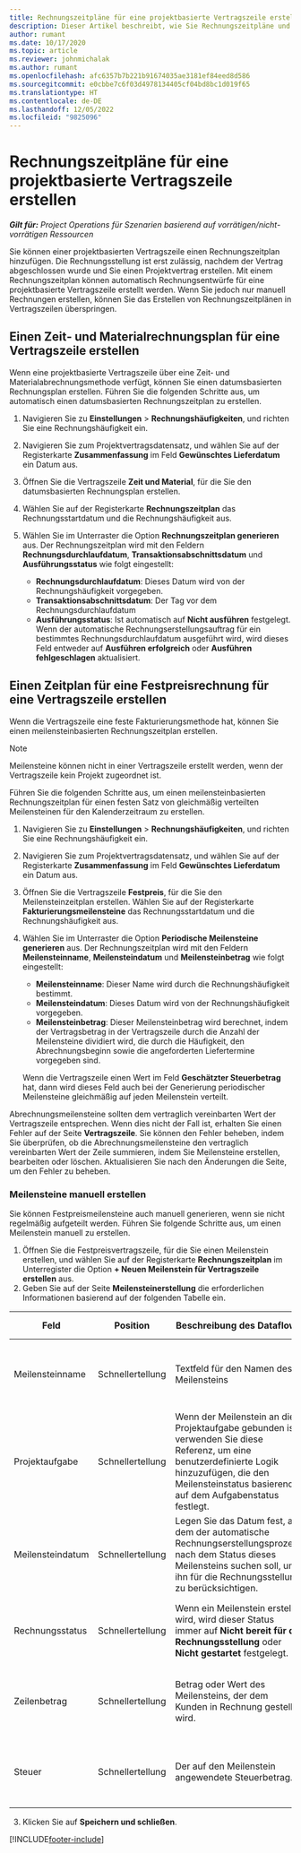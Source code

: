 ```yaml
---
title: Rechnungszeitpläne für eine projektbasierte Vertragszeile erstellen
description: Dieser Artikel beschreibt, wie Sie Rechnungszeitpläne und Meilensteine für Vertragszeilen erstellen können.
author: rumant
ms.date: 10/17/2020
ms.topic: article
ms.reviewer: johnmichalak
ms.author: rumant
ms.openlocfilehash: afc6357b7b221b91674035ae3181ef84eed8d586
ms.sourcegitcommit: e0cbbe7c6f03d4978134405cf04bd8bc1d019f65
ms.translationtype: HT
ms.contentlocale: de-DE
ms.lasthandoff: 12/05/2022
ms.locfileid: "9825096"
---
```

# <a name="create-invoice-schedules-on-a-project-based-contract-line"></a>Rechnungszeitpläne für eine projektbasierte Vertragszeile erstellen

_**Gilt für:** Project Operations für Szenarien basierend auf vorrätigen/nicht-vorrätigen Ressourcen_

Sie können einer projektbasierten Vertragszeile einen Rechnungszeitplan hinzufügen. Die Rechnungsstellung ist erst zulässig, nachdem der Vertrag abgeschlossen wurde und Sie einen Projektvertrag erstellen. Mit einem Rechnungszeitplan können automatisch Rechnungsentwürfe für eine projektbasierte Vertragszeile erstellt werden. Wenn Sie jedoch nur manuell Rechnungen erstellen, können Sie das Erstellen von Rechnungszeitplänen in Vertragszeilen überspringen.

## <a name="create-a-time-and-material-invoice-schedule-for-a-contract-line"></a>Einen Zeit‑ und Materialrechnungsplan für eine Vertragszeile erstellen

Wenn eine projektbasierte Vertragszeile über eine Zeit‑ und Materialabrechnungsmethode verfügt, können Sie einen datumsbasierten Rechnungsplan erstellen. Führen Sie die folgenden Schritte aus, um automatisch einen datumsbasierten Rechnungszeitplan zu erstellen.

1. Navigieren Sie zu **Einstellungen** > **Rechnungshäufigkeiten**, und richten Sie eine Rechnungshäufigkeit ein.
2. Navigieren Sie zum Projektvertragsdatensatz, und wählen Sie auf der Registerkarte **Zusammenfassung** im Feld **Gewünschtes Lieferdatum** ein Datum aus.
3. Öffnen Sie die Vertragszeile **Zeit und Material**, für die Sie den datumsbasierten Rechnungsplan erstellen. 
4. Wählen Sie auf der Registerkarte **Rechnungszeitplan** das Rechnungsstartdatum und die Rechnungshäufigkeit aus.
5. Wählen Sie im Unterraster die Option **Rechnungszeitplan generieren** aus. Der Rechnungszeitplan wird mit den Feldern **Rechnungsdurchlaufdatum**, **Transaktionsabschnittsdatum** und **Ausführungsstatus** wie folgt eingestellt:

    - **Rechnungsdurchlaufdatum**: Dieses Datum wird von der Rechnungshäufigkeit vorgegeben.
    - **Transaktionsabschnittsdatum**: Der Tag vor dem Rechnungsdurchlaufdatum
    - **Ausführungsstatus**: Ist automatisch auf **Nicht ausführen** festgelegt. Wenn der automatische Rechnungserstellungsauftrag für ein bestimmtes Rechnungsdurchlaufdatum ausgeführt wird, wird dieses Feld entweder auf **Ausführen erfolgreich** oder **Ausführen fehlgeschlagen** aktualisiert.

## <a name="create-a-fixed-price-invoice-schedule-for-a-contract-line"></a>Einen Zeitplan für eine Festpreisrechnung für eine Vertragszeile erstellen

Wenn die Vertragszeile eine feste Fakturierungsmethode hat, können Sie einen meilensteinbasierten Rechnungszeitplan erstellen. 

> [!NOTE]
> Meilensteine können nicht in einer Vertragszeile erstellt werden, wenn der Vertragszeile kein Projekt zugeordnet ist.

Führen Sie die folgenden Schritte aus, um einen meilensteinbasierten Rechnungszeitplan für einen festen Satz von gleichmäßig verteilten Meilensteinen für den Kalenderzeitraum zu erstellen.

1. Navigieren Sie zu **Einstellungen** > **Rechnungshäufigkeiten**, und richten Sie eine Rechnungshäufigkeit ein.
2. Navigieren Sie zum Projektvertragsdatensatz, und wählen Sie auf der Registerkarte **Zusammenfassung** im Feld **Gewünschtes Lieferdatum** ein Datum aus.
3. Öffnen Sie die Vertragszeile **Festpreis**, für die Sie den Meilensteinzeitplan erstellen. Wählen Sie auf der Registerkarte **Fakturierungsmeilensteine** das Rechnungsstartdatum und die Rechnungshäufigkeit aus. 
4. Wählen Sie im Unterraster die Option **Periodische Meilensteine generieren** aus. Der Rechnungszeitplan wird mit den Feldern **Meilensteinname**, **Meilensteindatum** und **Meilensteinbetrag** wie folgt eingestellt:

    - **Meilensteinname**: Dieser Name wird durch die Rechnungshäufigkeit bestimmt.
    - **Meilensteindatum**: Dieses Datum wird von der Rechnungshäufigkeit vorgegeben.
    - **Meilensteinbetrag**: Dieser Meilensteinbetrag wird berechnet, indem der Vertragsbetrag in der Vertragszeile durch die Anzahl der Meilensteine dividiert wird, die durch die Häufigkeit, den Abrechnungsbeginn sowie die angeforderten Liefertermine vorgegeben sind.

    Wenn die Vertragszeile einen Wert im Feld **Geschätzter Steuerbetrag** hat, dann wird dieses Feld auch bei der Generierung periodischer Meilensteine gleichmäßig auf jeden Meilenstein verteilt.

Abrechnungsmeilensteine sollten dem vertraglich vereinbarten Wert der Vertragszeile entsprechen. Wenn dies nicht der Fall ist, erhalten Sie einen Fehler auf der Seite **Vertragszeile**. Sie können den Fehler beheben, indem Sie überprüfen, ob die Abrechnungsmeilensteine den vertraglich vereinbarten Wert der Zeile summieren, indem Sie Meilensteine erstellen, bearbeiten oder löschen. Aktualisieren Sie nach den Änderungen die Seite, um den Fehler zu beheben.

### <a name="manually-create-milestones"></a>Meilensteine manuell erstellen

Sie können Festpreismeilensteine auch manuell generieren, wenn sie nicht regelmäßig aufgeteilt werden. Führen Sie folgende Schritte aus, um einen Meilenstein manuell zu erstellen.

1. Öffnen Sie die Festpreisvertragszeile, für die Sie einen Meilenstein erstellen, und wählen Sie auf der Registerkarte **Rechnungszeitplan** im Unterregister die Option **+ Neuen Meilenstein für Vertragszeile erstellen** aus. 
2. Geben Sie auf der Seite **Meilensteinerstellung** die erforderlichen Informationen basierend auf der folgenden Tabelle ein.

| Feld | Position | Beschreibung des Dataflows | Nachgelagerte Auswirkungen |
| --- | --- | --- | --- |
| Meilensteinname | Schnellertellung | Textfeld für den Namen des Meilensteins | Dies wird auf den Meilenstein der Projektvertragszeile und auf die Rechnung übertragen. |
| Projektaufgabe | Schnellertellung | Wenn der Meilenstein an die Projektaufgabe gebunden ist, verwenden Sie diese Referenz, um eine benutzerdefinierte Logik hinzuzufügen, die den Meilensteinstatus basierend auf dem Aufgabenstatus festlegt. | Die Anwendung hat keine nachgelagerten Auswirkungen dieser Referenz auf eine Aufgabe. |
| Meilensteindatum | Schnellertellung | Legen Sie das Datum fest, an dem der automatische Rechnungserstellungsprozess nach dem Status dieses Meilensteins suchen soll, um ihn für die Rechnungsstellung zu berücksichtigen. | Dies wird auf den Meilenstein der Projektvertragszeile und auf die Rechnung übertragen. |
| Rechnungsstatus | Schnellertellung | Wenn ein Meilenstein erstellt wird, wird dieser Status immer auf **Nicht bereit für die Rechnungsstellung** oder **Nicht gestartet** festgelegt. | Dies wird auf den Meilenstein der Projektvertragszeile und auf die Rechnung übertragen. |
| Zeilenbetrag | Schnellertellung | Betrag oder Wert des Meilensteins, der dem Kunden in Rechnung gestellt wird. | Dies wird auf den Meilenstein der Projektvertragszeile und auf die Rechnung übertragen. |
| Steuer | Schnellertellung | Der auf den Meilenstein angewendete Steuerbetrag. | Dies wird auf den Meilenstein der Projektvertragszeile und auf die Rechnung übertragen. |

3. Klicken Sie auf **Speichern und schließen**.


[!INCLUDE[footer-include](../includes/footer-banner.md)]
